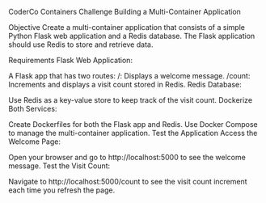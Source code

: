 CoderCo Containers Challenge
Building a Multi-Container Application

Objective
Create a multi-container application that consists of a simple Python Flask web application and a Redis database. The Flask application should use Redis to store and retrieve data.

Requirements
Flask Web Application:

A Flask app that has two routes:
/: Displays a welcome message.
/count: Increments and displays a visit count stored in Redis.
Redis Database:

Use Redis as a key-value store to keep track of the visit count.
Dockerize Both Services:

Create Dockerfiles for both the Flask app and Redis.
Use Docker Compose to manage the multi-container application.
Test the Application
Access the Welcome Page:

Open your browser and go to http://localhost:5000 to see the welcome message. Test the Visit Count:

Navigate to http://localhost:5000/count to see the visit count increment each time you refresh the page.

